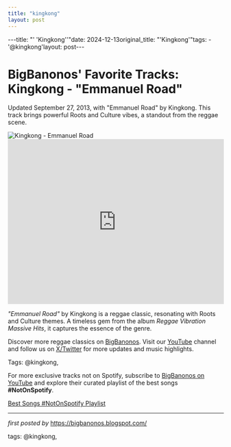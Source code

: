 ```yaml
---
title: "kingkong"
layout: post
---
```

---title: "' 'Kingkong''"date: 2024-12-13original_title: "'Kingkong'"tags:  - '@kingkong'layout: post---<!-- Post Title --><h1 >BigBanonos' Favorite Tracks: Kingkong - "Emmanuel Road"</h1> <!-- Introductory Text --><p >Updated September 27, 2013, with "Emmanuel Road" by Kingkong. This track brings powerful Roots and Culture vibes, a standout from the reggae scene.</p> <!-- Featured Image --><div > <img src="https://i.ytimg.com/vi/lrQGAhiPLJ0/hq720.jpg?sqp=-oaymwEhCK4FEIIDSFryq4qpAxMIARUAAAAAGAElAADIQj0AgKJD&rs=AOn4CLAclWfWRVB0e3lYdvn5fcdaHstSVw" alt="Kingkong - Emmanuel Road" /></div> <!-- YouTube Video Embed --><div > <iframe width="100%" height="385" src="https://www.youtube.com/embed/FxEXFHfh4Oc" title="Emmanuel Road" frameborder="0" allow="accelerometer; autoplay; clipboard-write; encrypted-media; gyroscope; picture-in-picture; web-share" referrerpolicy="strict-origin-when-cross-origin" allowfullscreen></iframe></div> <!-- Song Information --><div > <p><em>"Emmanuel Road"</em> by Kingkong is a reggae classic, resonating with Roots and Culture themes. A timeless gem from the album <em>Reggae Vibration Massive Hits</em>, it captures the essence of the genre.</p></div> <!-- Footer Links --><div > <p>Discover more reggae classics on <a href="https://bigbanonos.blogspot.com/" target="_blank">BigBanonos</a>. Visit our <a href="https://www.youtube.com/@BigBanonos" target="_blank">YouTube</a> channel and follow us on <a href="https://x.com/bigbanonos" target="_blank">X/Twitter</a> for more updates and music highlights.</p></div> <!-- Tags --><p >Tags: @kingkong,</p><!--Subscribe and Playlist Links--><div>    <p>For more exclusive tracks not on Spotify, subscribe to <a href="https://www.youtube.com/@BigBanonos" target="_blank">BigBanonos on YouTube</a> and explore their curated playlist of the best songs <strong>#NotOnSpotify</strong>.</p>    <p><a href="https://www.youtube.com/playlist?list=PLtuNtuTatqI0kFahUCbtbfenC_ET5O_tr" target="_blank">Best Songs #NotOnSpotify Playlist<br /></a></p></div><hr /><p><em>first posted by</em> <a href="https://bigbanonos.blogspot.com/" rel="noopener" target="_new">https://bigbanonos.blogspot.com/</a></p><p>tags: @kingkong,</p>